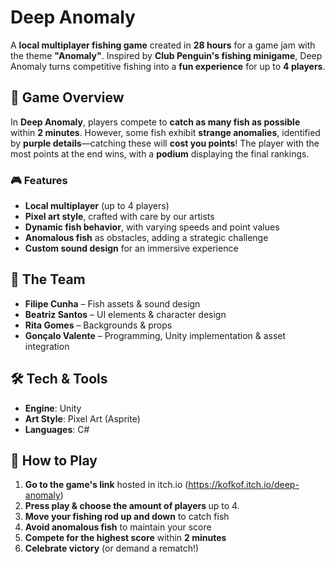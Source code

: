 <p></p>
<h1>Deep Anomaly</h1>
<p>A <strong>local multiplayer fishing game</strong> created in <strong>28 hours</strong> for a game jam with the theme <strong>"Anomaly"</strong>. Inspired by <strong>Club Penguin's fishing minigame</strong>, Deep Anomaly turns competitive fishing into a <strong>fun experience</strong> for up to <strong>4 players</strong>.
</p>
<h2>📜 Game Overview</h2>
<p>In <strong>Deep Anomaly</strong>, players compete to <strong>catch as many fish as possible</strong> within <strong>2 minutes</strong>. However, some fish exhibit <strong>strange anomalies</strong>, identified by <strong>purple details</strong>&mdash;catching these will <strong>cost you points</strong>! The player with the most points at the end wins, with a <strong>podium</strong> displaying the final rankings.
</p>
<h3>🎮 Features</h3>
<ul><li><strong>Local multiplayer</strong> (up to 4 players)
</li><li><strong>Pixel art style</strong>, crafted with care by our artists
</li><li><strong>Dynamic fish behavior</strong>, with varying speeds and point values
</li><li><strong>Anomalous fish</strong> as obstacles, adding a strategic challenge
</li><li><strong>Custom sound design</strong> for an immersive experience
</li></ul>
<h2>🎨 The Team</h2>
<ul><li><strong>Filipe Cunha</strong>&nbsp;– Fish assets & sound design
</li><li><strong>Beatriz Santos</strong>&nbsp;– UI elements & character design
</li><li><strong>Rita Gomes</strong>&nbsp;– Backgrounds & props
</li><li><strong>Gonçalo Valente</strong> – Programming, Unity implementation & asset integration
</li></ul>
<h2>🛠️ Tech & Tools</h2>
<ul><li><strong>Engine</strong>: Unity
</li><li><strong>Art Style</strong>: Pixel Art&nbsp;(Asprite)</li><li><strong>Languages</strong>: C#</li></ul>
<h2>🚀 How to Play</h2>
<ol><li><strong>Go to the game's link</strong> hosted in itch.io&nbsp;(<a href="https://kofkof.itch.io/deep-anomaly">https://kofkof.itch.io/deep-anomaly</a>)
</li><li><strong>Press play & choose the amount of players&nbsp;</strong>up to 4.&nbsp;</li><li><strong>Move your fishing rod up and down</strong>&nbsp;to catch fish
</li><li><strong>Avoid anomalous fish</strong> to maintain your score
</li><li><strong>Compete for the highest score</strong> within <strong>2 minutes</strong>
</li><li><strong>Celebrate victory</strong> (or demand a rematch!)
</li></ol>
